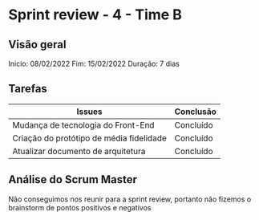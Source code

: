 # Sprint review - 4 - Time B

## Visão geral

Inicio: 08/02/2022 
Fim: 15/02/2022 
Duração: 7 dias 

## Tarefas

| Issues                                   | Conclusão |
| ---------------------------------------- | --------- |
| Mudança de tecnologia do Front-End       | Concluído |
| Criação do protótipo de média fidelidade | Concluído |
| Atualizar documento de arquitetura       | Concluído |

## Análise do Scrum Master

Não conseguimos nos reunir para a sprint review, portanto não fizemos o brainstorm de pontos positivos e negativos